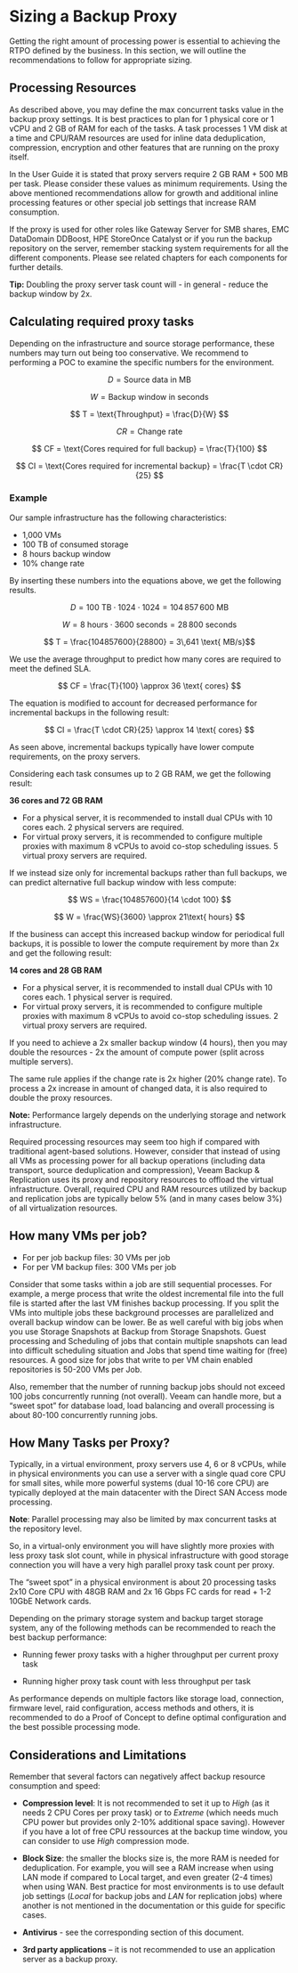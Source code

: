 <!--- This was last Changed 03-05-17 by PS --->

# Sizing a Backup Proxy

Getting the right amount of processing power is essential to achieving the RTPO defined by the business. In this section, we will outline the recommendations to follow for appropriate sizing.

## Processing Resources

As described above, you may define the max concurrent tasks value in the
backup proxy settings. It is best practices to plan for 1 physical core or 1 vCPU
and 2 GB of RAM for each of the tasks. A task processes 1 VM disk at a time and CPU/RAM
resources are used for inline data deduplication, compression, encryption and other features that are
running on the proxy itself.

In the User Guide it is stated that proxy servers require 2 GB RAM + 500 MB per task.
Please consider these values as minimum requirements. Using the above
mentioned recommendations allow for growth and additional inline processing features
or other special job settings that increase RAM consumption.

If the proxy is used for other roles like Gateway Server for SMB shares, EMC
DataDomain DDBoost, HPE StoreOnce Catalyst or if you run the backup repository
on the server, remember stacking system requirements for all the different components.
Please see related chapters for each components for further details.

**Tip:** Doubling the proxy server task count will - in general - reduce the backup window by 2x.

## Calculating required proxy tasks

Depending on the infrastructure and source storage performance, these numbers
may turn out being too conservative. We recommend to performing a POC to
examine the specific numbers for the environment.

$$ D = \text{Source data in MB} $$

$$ W = \text{Backup window in seconds} $$

$$ T = \text{Throughput} = \frac{D}{W} $$

$$ CR = \text{Change rate} $$

$$ CF = \text{Cores required for full backup} = \frac{T}{100} $$

$$ CI = \text{Cores required for incremental backup} = \frac{T \cdot CR}{25} $$

### Example

Our sample infrastructure has the following characteristics:

- 1,000 VMs
- 100 TB of consumed storage
- 8 hours backup window
- 10% change rate

By inserting these numbers into the equations above, we get the following
results.

$$ D = 100\text{ TB} \cdot 1024 \cdot 1024 = 104\,857\,600 \text { MB}$$

$$ W = 8\text{ hours} \cdot 3600 \text{ seconds} = 28\,800 \text{ seconds}$$

$$ T = \frac{104857600}{28800} = 3\,641 \text{ MB/s}$$

We use the average throughput to predict how many cores are required
to meet the defined SLA.

$$ CF = \frac{T}{100} \approx 36 \text{ cores} $$

The equation is modified to account for decreased performance for incremental
backups in the following result:

$$ CI = \frac{T \cdot CR}{25} \approx 14 \text{ cores} $$

As seen above, incremental backups typically have lower compute requirements,
on the proxy servers.

Considering each task consumes up to 2 GB RAM, we get the following result:

**36 cores and 72 GB RAM**

- For a physical server, it is recommended to install dual CPUs with 10 cores each.
  2 physical servers are required.
- For virtual proxy servers, it is recommended to configure multiple proxies
  with maximum 8 vCPUs to avoid co-stop scheduling issues. 5 virtual proxy
  servers are required.

If we instead size only for incremental backups rather than
full backups, we can predict alternative full backup window with less compute:

$$ WS = \frac{104857600}{14 \cdot 100} $$

$$ W = \frac{WS}{3600} \approx 21\text{ hours} $$

If the business can accept this increased backup window for periodical full
backups, it is possible to lower the compute requirement by more than 2x and
get the following result:

**14 cores and 28 GB RAM**

- For a physical server, it is recommended to install dual CPUs with 10 cores each.
  1 physical server is required.
- For virtual proxy servers, it is recommended to configure multiple proxies
  with maximum 8 vCPUs to avoid co-stop scheduling issues. 2 virtual proxy
  servers are required.

If you need to achieve a 2x smaller backup window (4 hours), then you may double
the resources - 2x the amount of compute power (split across multiple servers).

The same rule applies if the change rate is 2x higher (20% change rate).
To process a 2x increase in amount of changed data, it is also required to double
the proxy resources.

**Note:** Performance largely depends on the underlying storage
and network infrastructure.

Required processing resources may seem too high if compared with
traditional agent-based solutions. However, consider that instead of
using all VMs as processing power for all backup operations (including
data transport, source deduplication and compression), Veeam Backup &
Replication uses its proxy and repository resources to offload the virtual
infrastructure. Overall, required CPU and RAM resources utilized by backup
and replication jobs are typically below 5% (and in many cases below 3%) of
all virtualization resources.

## How many VMs per job?

* For per job backup files: 30 VMs per job
* For per VM backup files: 300 VMs per job

Consider that some tasks within a job are still
sequential processes. For example, a merge process that write the oldest
incremental file into the full file is started after the last VM finishes
backup processing. If you split the VMs into multiple jobs these background
processes are parallelized and overall backup window can be lower.
Be as well careful with big jobs when you use Storage Snapshots at Backup
from Storage Snapshots. Guest processing and Scheduling of jobs that contain
multiple snapshots can lead into difficult scheduling situation and Jobs
that spend time waiting for (free) resources. A good size for jobs that
write to per VM chain enabled repositories is 50-200 VMs per Job.

Also, remember that the number of running backup jobs should not exceed
100 jobs concurrently running (not overall). Veeam can handle more, but
a “sweet spot” for database load, load balancing and overall processing
is about 80-100 concurrently running jobs.

## How Many Tasks per Proxy?

Typically, in a virtual environment, proxy servers use 4, 6 or 8 vCPUs,
while in physical environments you can use a server with a single quad
core CPU for small sites, while more powerful systems (dual 10-16 core CPU)
are typically deployed at the main datacenter with the Direct SAN Access
mode processing.

**Note**: Parallel processing may also be limited by max concurrent
tasks at the repository level.

So, in a virtual-only environment you will have slightly more proxies
with less proxy task slot count, while in physical infrastructure with
good storage connection you will have a very high parallel proxy task
count per proxy.

The “sweet spot” in a physical environment is about 20 processing tasks
2x10 Core CPU with 48GB RAM and 2x 16 Gbps FC cards for read + 1-2 10GbE
Network cards.

Depending on the primary storage system and backup target storage
system, any of the following methods can be recommended to reach the
best backup performance:

-   Running fewer proxy tasks with a higher throughput per current proxy
    task

-   Running higher proxy task count with less throughput per task

As performance depends on multiple factors like storage load,
connection, firmware level, raid configuration, access methods and
others, it is recommended to do a Proof of Concept to define optimal
configuration and the best possible processing mode.

## Considerations and Limitations

Remember that several factors can negatively affect backup resource
consumption and speed:

-   **Compression level**: It is not recommended to set it up to *High*
    (as it needs 2 CPU Cores per proxy task) or to *Extreme* (which
    needs much CPU power but provides only 2-10% additional
    space saving). However if you have a lot of free CPU ressources
    at the backup time window, you can consider to use *High* compression
    mode.

-   **Block Size**: the smaller the blocks size is, the more RAM is
    needed for deduplication. For example, you will see a RAM increase
    when using LAN mode if compared to Local target, and even greater
    (2-4 times) when using WAN. Best practice for most environments is
    to use default job settings (*Local* for backup jobs and *LAN* for
    replication jobs) where another is not mentioned in the
    documentation or this guide for specific cases.

-   **Antivirus** - see the corresponding section of
    this document.

-   **3rd party applications** – it is not recommended to use an
    application server as a backup proxy.
<!-- AN2016 21.06.2016 -->
